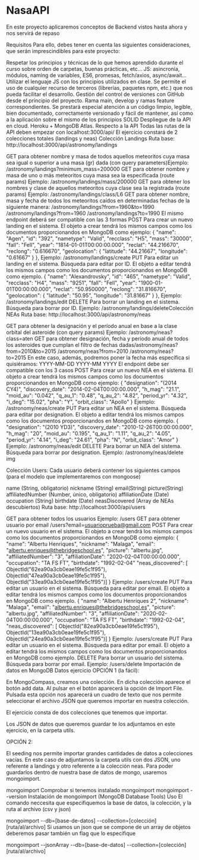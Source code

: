 # NasaAPI
​En este proyecto aplicaremos conceptos de Backend vistos hasta ahora y nos servirá de repaso

Requisitos
Para ello, debes tener en cuenta las siguientes consideraciones, que serán imprescindibles para este proyecto:​

Respetar los principios y técnicas de lo que hemos aprendido durante el curso sobre orden de carpetas, buenas prácticas, etc...
JS: asincronía, módulos, naming de variables, ES6, promesas, fetch/axios, async/await... Utilizar el lenguaje JS con los principios utilizados en clase.
Se permite el uso de cualquier recurso de terceros (librerías, paquetes npm, etc.) que nos pueda facilitar el desarrollo.
Gestión del control de versiones con GitHub desde el principio del proyecto. Rama main, develop y ramas feature correspondientes.
Se prestará especial atención a un código limpio, legible, bien documentado, correctamente versionado y fácil de mantener, así como a la aplicación sobre el mismo de los principios SOLID
Despliegue de la API en cloud. Heroku + MongoDB Atlas.​
Respecto a la API
Todas las rutas de la API deben empezar con localhost:3000/api/
El ejercicio constará de 2 colecciones totales (landings y neas)​
Colección Landings
Ruta base: http://localhost:3000/api/astronomy/landings​

GET para obtener nombre y masa de todos aquellos meteoritos cuya masa sea igual o superior a una masa (gr) dada (con query parameters)​
Ejemplo: /astronomy/landings?minimum_mass=200000​
GET para obtener nombre y masa de uno o más meteoritos cuya masa sea la especificada (route params)​
Ejemplo: /astronomy/landings/mass/200000​
GET para obtener los nombres y clase de aquellos meteoritos cuya clase sea la registrada (route params)​
Ejemplo: /astronomy/landings/class/L6​
GET para obtener nombre, masa y fecha de todos los meteoritos caídos en determinadas fechas de la siguiente manera:​
/astronomy/landings?from=1960&to=1990
/astronomy/landings?from=1960
/astronomy/landings?to=1990
El mismo endpoint deberá ser compatible con las 3 formas
POST Para crear un nuevo landing en el sistema. El objeto a crear tendrá los mismos campos como los documentos proporcionandos en MongoDB como ejemplo:
{
  "name": "Agen",
  "id": "392",
  "nametype": "Valid",
  "recclass": "H5",
  "mass": "30000",
  "fall": "Fell",
  "year": "1814-01-01T00:00:00.000",
  "reclat": "44.216670",
  "reclong": "0.616670",
  "geolocation": { "latitude": "44.21667", "longitude": "0.61667" }
},
Ejemplo: /astronomy/landings/create
PUT Para editar un landing en el sistema. Búsqueda para editar por ID. El objeto a editar tendrá los mismos campos como los documentos proporcionandos en MongoDB como ejemplo.
  {
  "name": "Alexandrovsky",
  "id": "465",
  "nametype": "Valid",
  "recclass": "H4",
  "mass": "9251",
  "fall": "Fell",
  "year": "1900-01-01T00:00:00.000",
  "reclat": "50.950000",
  "reclong": "31.816670",
  "geolocation": { "latitude": "50.95", "longitude": "31.81667" }
},
Ejemplo: /astronomy/landings/edit
DELETE Para borrar un landing en el sistema. Búsqueda para borrar por ID.
Ejemplo: /astronomy/landings/delete​
Colección NEAs
Ruta base: http://localhost:3000/api/astronomy/neas​

GET para obtener la designación y el período anual en base a la clase orbital del asteroide (con query params)​
Ejemplo: /astronomy/neas?class=aten​
GET para obtener designación, fecha y período anual de todos los asteroides que cumplan el filtro de fechas dadas​
/astronomy/neas?from=2010&to=2015
/astronomy/neas?from=2010
/astronomy/neas?to=2015
En este caso, además, podremos poner la fecha más específica si quisiéramos:
YYYY-MM-DD
YYYY-MM
YYYY
El endpoint debe ser compatible con los 3 casos
POST Para crear un nuevo NEA en el sistema. El objeto a crear tendrá los mismos campos como los documentos proporcionandos en MongoDB como ejemplo:
  {
  "designation": "(2014 CY4)",
  "discovery_date": "2014-02-04T00:00:00.000",
  "h_mag": "21.1",
  "moid_au": "0.042",
  "q_au_1": "0.48",
  "q_au_2": "4.82",
  "period_yr": "4.32",
  "i_deg": "15.02",
  "pha": "Y",
  "orbit_class": "Apollo"
}
Ejemplo: /astronomy/neas/create
PUT Para editar un NEA en el sistema. Búsqueda para editar por designation. El objeto a editar tendrá los mismos campos como los documentos proporcionandos en MongoDB como ejemplo.
{
  "designation": "(2010 YD3)",
  "discovery_date": "2010-12-26T00:00:00.000",
  "h_mag": "20",
  "moid_au": "0.195",
  "q_au_1": "1.11",
  "q_au_2": "4.05",
  "period_yr": "4.14",
  "i_deg": "24.61",
  "pha": "N",
  "orbit_class": "Amor"
}
Ejemplo: /astronomy/neas/edit
DELETE Para borrar un NEA del sistema. Búsqueda para borrar por designation.
Ejemplo: /astronomy/neas/delete
img

Colección Users:
Cada usuario deberá contener los siguientes campos (para el modelo que implementaremos con mongoose)​

name (String, obligatorio)
nickname (String)
email(String)
picture(String)
affiliatedNumber (Number, único, obligatorio)
affiliationDate (Date)
occupation (String)
birthdate (Date)
neasDiscovered (Array de NEAs descubiertos)
Ruta base: http://localhost:3000/api/users​

GET para obtener todos los usuarios​
Ejemplo: /users​
GET para obtener usuario por email​
/users?email=usuarioprueba@gmail.com
POST Para crear un nuevo usuario en el sistema. El objeto a crear tendrá los mismos campos como los documentos proporcionandos en MongoDB como ejemplo:
  {
  "name": "Albertu Henriques",
  "nickname": "Malaga",
  "email": "albertu.enriques@thebridgeschool.es",
  "picture": "albertu.jpg",
  "affiliatedNumber": "3",
  "affiliationDate": "2020-02-04T00:00:00.000",
  "occupation": "TA FS FT",
  "birthdate": "1992-02-04"
  "neas_discovered": [
      ObjectId("62ea90a3cb0eae19fe5c1f95"),
      ObjectId("47ea90a3cb0eae19fe5c1f95"),
      ObjectId("33ea90a3cb0eae19fe5c1f95")]
}
Ejemplo: /users/create
PUT Para editar un usuario en el sistema. Búsqueda para editar por email. El objeto a editar tendrá los mismos campos como los documentos proporcionandos en MongoDB como ejemplo.
  {
  "name": "Albertu Henriques 2",
  "nickname": "Malaga",
  "email": "albertu.enriques@thebridgeschool.es",
  "picture": "albertu.jpg",
  "affiliatedNumber": "3",
  "affiliationDate": "2020-02-04T00:00:00.000",
  "occupation": "TA FS FT",
  "birthdate": "1992-02-04",
      "neas_discovered": [
      ObjectId("82ea90a3cb0eae19fe5c1f95"),
      ObjectId("13ea90a3cb0eae19fe5c1f95"),
      ObjectId("24ea90a3cb0eae19fe5c1f95")]
}
Ejemplo: /users/create
PUT Para editar un usuario en el sistema. Búsqueda para editar por email. El objeto a editar tendrá los mismos campos como los documentos proporcionandos en MongoDB como ejemplo.
DELETE Para borrar un usuario del sistema. Búsqueda para borrar por email.
Ejemplo: /users/delete
Importación de datos en MongoDB
Datos ejercicio
OPCIÓN 1 (la fácil):

En MongoCompass, creamos una colección. En dicha colección aparece el botón add data. Al pulsar en el botón aparecerá la opción de Import File. Pulsada esta opción nos aparecerá un cuadro de texto que nos permite seleccionar el archivo JSON que queremos importar en nuestra colección.

El ejercicio consta de dos colecciones que tenemos que importar.

Los JSON de datos que queremos guardar te los adjuntamos en este ejercicio, en la carpeta utils.

OPCIÓN 2:

El seeding nos permite importar grandes cantidades de datos a colecciones vacías. En este caso de adjuntamos la carpeta utils con dos JSON, uno referente a landings y otro referente a la colección neas. Para poder guardarlos dentro de nuestra base de datos de mongo, usaremos mongoimport.

mongoimport
Comprobar si tenemos instalado mongoimport
mongoimport --version
Instalación de mongoimport (MongoDB Database Tools)
Uso
El comando neccesita que especifiquemos la base de datos, la colección, y la ruta al archivo (csv y json)

mongoimport --db=[base-de-datos] --collection=[colección] [ruta/al/archivo]
Si usamos un json que se compone de un array de objetos deberemos pasar también un flag que lo especifique

mongoimport --jsonArray --db=[base-de-datos] --collection=[colección] [ruta/al/archivo]
